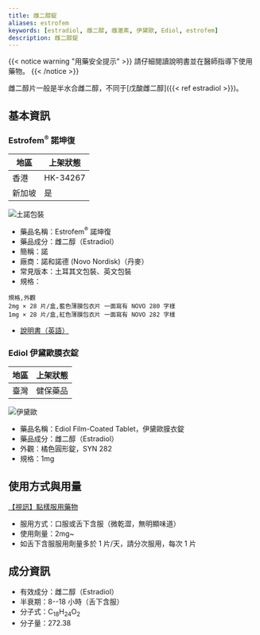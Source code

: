 ```yaml
---
title: 雌二醇錠
aliases: estrofem
keywords: [estradiol, 雌二醇, 雌激素, 伊黛歐, Ediol, estrofem]
description: 雌二醇錠
---
```


{{< notice warning "用藥安全提示" >}}
請仔細閱讀說明書並在醫師指導下使用藥物。
{{< /notice >}}

雌二醇片一般是半水合雌二醇，不同于[戊酸雌二醇]({{< ref estradiol >}})。

## 基本資訊

### Estrofem<sup>®</sup> 諾坤復

| 地區   | 上架狀態 |
| ------ | -------- |
| 香港   | HK-34267 |
| 新加坡 | 是       |

![土諾包裝](/images/medicine/estradiol/estrofem.png)

- 藥品名稱：Estrofem<sup>®</sup> 諾坤復
- 藥品成分：雌二醇（Estradiol）
- 簡稱：諾
- 廠商：諾和諾德 (Novo Nordisk)（丹麥）
- 常見版本：土耳其文包裝、英文包裝
- 規格：

```csv
規格,外觀
2mg × 28 片/盒,藍色薄膜包衣片 一面寫有 NOVO 280 字樣
1mg × 28 片/盒,紅色薄膜包衣片 一面寫有 NOVO 282 字樣
```

- [說明書（英語）](/documents/estrofem.pdf)

### Ediol 伊黛歐膜衣錠

| 地區 | 上架狀態 |
| ---- | -------- |
| 臺灣 | 健保藥品 |

![伊黛歐](https://806.mnd.gov.tw/ph/Med_Web/image_med/OEDIO.jpg)

- 藥品名稱：Ediol Film-Coated Tablet，伊黛歐膜衣錠
- 藥品成分：雌二醇（Estradiol）
- 外觀：橘色圓形錠，SYN 282
- 規格：1mg

## 使用方式與用量

[【視訊】點樣服用藥物](https://www.derc.org.hk/ufiles/1478842701.mp4)

- 服用方式：口服或舌下含服（微乾澀，無明顯味道）
- 使用劑量：2mg~
- 如舌下含服服用劑量多於 1 片/天，請分次服用，每次 1 片

## 成分資訊

- 有效成分：雌二醇（Estradiol）
- 半衰期：8--18 小時（舌下含服）
- 分子式：C<sub>18</sub>H<sub>24</sub>O<sub>2</sub>
- 分子量：272.38
